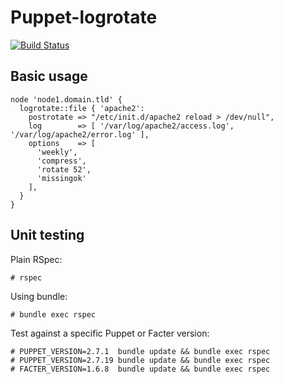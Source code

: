 # Puppet-logrotate

[![Build Status](https://travis-ci.org/arioch/puppet-logrotate.svg?branch=master)](https://travis-ci.org/arioch/puppet-logrotate)

## Basic usage

    node 'node1.domain.tld' {
      logrotate::file { 'apache2':
        postrotate => "/etc/init.d/apache2 reload > /dev/null",
        log        => [ '/var/log/apache2/access.log', '/var/log/apache2/error.log' ],
        options    => [ 
          'weekly',
          'compress',
          'rotate 52',
          'missingok'
        ],
      }
    }

## Unit testing

Plain RSpec:

    # rspec

Using bundle:

    # bundle exec rspec

Test against a specific Puppet or Facter version:

    # PUPPET_VERSION=2.7.1  bundle update && bundle exec rspec
    # PUPPET_VERSION=2.7.19 bundle update && bundle exec rspec
    # FACTER_VERSION=1.6.8  bundle update && bundle exec rspec

